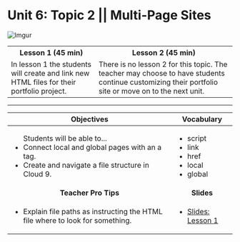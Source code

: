 # Unit 6: Topic 2 ||  Multi-Page Sites
![Imgur](http://i.imgur.com/3u4PxqRm.png)
<table>
<tr>
	<th>Lesson 1 (45 min)</th>
	<th>Lesson 2 (45 min)</th>
</tr>
<tr>
	<td>In lesson 1 the students will create and link new HTML files for their portfolio project. </td>
	<td>There is no lesson 2 for this topic. The teacher may choose to have students continue customizing their portfolio site or move on to the next unit. </td>
</tr>
</table>

***


| Objectives | Vocabulary |
|-------|-------|
| <ul>Students will be able to...<li> Connect local and global pages with an a tag.</li> <li>Create and navigate a file structure in Cloud 9.</li> </ul>  | <ul> <li>script</li> <li>link</li> <li>href</li> <li>local</li><li>global</li></ul> | 
| <center> **Teacher Pro Tips** </center> |<center> **Slides** </center> |
|<ul><li>Explain file paths as instructing the HTML file where to look for something.</li></ul>| <ul><li><a target="_blank" href = "https://docs.google.com/presentation/d/1dV7N-I8dWLk5nbrNcm255QwRqL1TNzuEP1Zy_o3EdhI/edit?usp=sharing">Slides: Lesson 1</a></li> </ul> |




